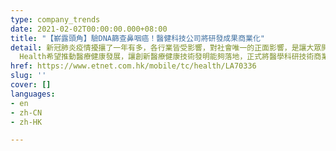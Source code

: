 ```yaml
---
type: company_trends
date: 2021-02-02T00:00:00.000+08:00
title: "【嶄露頭角】驗DNA篩查鼻咽癌！醫健科技公司將研發成果商業化"
detail: 新冠肺炎疫情擾攘了一年有多，各行業皆受影響，對社會唯一的正面影響，是讓大眾開始意識到衞生健康的重要。同時，不少醫療健康科技技術公司，亦開始在市場中嶄露頭角。Take2
  Health希望推動醫療健康發展，讓創新醫療健康技術發明能夠落地，正式將醫學科研技術商業化。
href: https://www.etnet.com.hk/mobile/tc/health/LA70336
slug: ''
cover: []
languages:
- en
- zh-CN
- zh-HK

---
```

